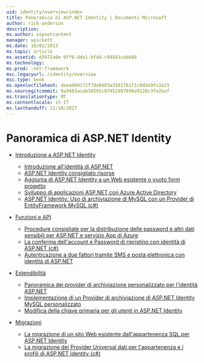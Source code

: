 ```yaml
---
uid: identity/overview/index
title: Panoramica di ASP.NET Identity | Documenti Microsoft
author: rick-anderson
description: 
ms.author: aspnetcontent
manager: wpickett
ms.date: 10/02/2013
ms.topic: article
ms.assetid: d3972a0e-9ff6-4de1-bf4d-c94943cab048
ms.technology: 
ms.prod: .net-framework
msc.legacyurl: /identity/overview
msc.type: book
ms.openlocfilehash: deea9b9172f7da0483a31617b1f1c0d3e9fc2e21
ms.sourcegitcommit: 9a9483aceb34591c97451997036a9120c3fe2baf
ms.translationtype: MT
ms.contentlocale: it-IT
ms.lasthandoff: 11/10/2017
---
```

<a name="aspnet-identity-overview"></a>Panoramica di ASP.NET Identity
====================
- [Introduzione a ASP.NET Identity](getting-started/index.md)

    - [Introduzione all'identità di ASP.NET](getting-started/introduction-to-aspnet-identity.md)
    - [ASP.NET Identity consigliato risorse](getting-started/aspnet-identity-recommended-resources.md)
    - [Aggiunta di ASP.NET Identity a un Web esistente o vuoto form progetto](getting-started/adding-aspnet-identity-to-an-empty-or-existing-web-forms-project.md)
    - [Sviluppo di applicazioni ASP.NET con Azure Active Directory](getting-started/developing-aspnet-apps-with-windows-azure-active-directory.md)
    - [ASP.NET Identity: Uso di archiviazione di MySQL con un Provider di EntityFramework MySQL (c#)](getting-started/aspnet-identity-using-mysql-storage-with-an-entityframework-mysql-provider.md)
- [Funzioni e API](features-api/index.md)

    - [Procedure consigliate per la distribuzione delle password e altri dati sensibili per ASP.NET e servizio App di Azure](features-api/best-practices-for-deploying-passwords-and-other-sensitive-data-to-aspnet-and-azure.md)
    - [La conferma dell'account e Password di ripristino con identità di ASP.NET (c#)](features-api/account-confirmation-and-password-recovery-with-aspnet-identity.md)
    - [Autenticazione a due fattori tramite SMS e posta elettronica con identità di ASP.NET](features-api/two-factor-authentication-using-sms-and-email-with-aspnet-identity.md)
- [Estendibilità](extensibility/index.md)

    - [Panoramica dei provider di archiviazione personalizzato per l'identità ASP.NET](extensibility/overview-of-custom-storage-providers-for-aspnet-identity.md)
    - [Implementazione di un Provider di archiviazione di ASP.NET Identity MySQL personalizzato](extensibility/implementing-a-custom-mysql-aspnet-identity-storage-provider.md)
    - [Modifica della chiave primaria per gli utenti in ASP.NET Identity](extensibility/change-primary-key-for-users-in-aspnet-identity.md)
- [Migrazioni](migrations/index.md)

    - [La migrazione di un sito Web esistente dall'appartenenza SQL per ASP.NET Identity](migrations/migrating-an-existing-website-from-sql-membership-to-aspnet-identity.md)
    - [La migrazione dei Provider Universal dati per l'appartenenza e i profili di ASP.NET Identity (c#)](migrations/migrating-universal-provider-data-for-membership-and-user-profiles-to-aspnet-identity.md)
